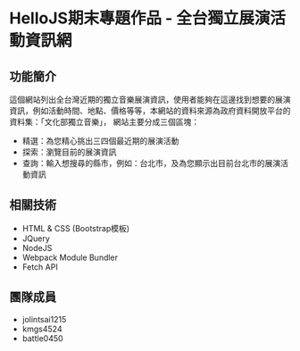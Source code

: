 # HelloJS期末專題作品 - 全台獨立展演活動資訊網

## 功能簡介
這個網站列出全台灣近期的獨立音樂展演資訊，使用者能夠在這邊找到想要的展演資訊，例如活動時間、地點、價格等等，本網站的資料來源為政府資料開放平台的資料集：「文化部獨立音樂」，
網站主要分成三個區塊：
- 精選：為您精心挑出三四個最近期的展演活動
- 探索：瀏覽目前的展演資訊
- 查詢：輸入想搜尋的縣市，例如：台北市，及為您顯示出目前台北市的展演活動資訊

## 相關技術
- HTML & CSS (Bootstrap模板)
- JQuery
- NodeJS
- Webpack Module Bundler
- Fetch API

## 團隊成員
- jolintsai1215
- kmgs4524
- battle0450
